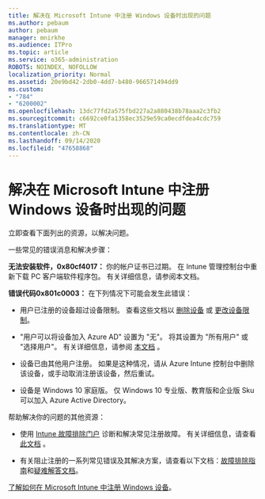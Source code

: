 ```yaml
---
title: 解决在 Microsoft Intune 中注册 Windows 设备时出现的问题
ms.author: pebaum
author: pebaum
manager: mnirkhe
ms.audience: ITPro
ms.topic: article
ms.service: o365-administration
ROBOTS: NOINDEX, NOFOLLOW
localization_priority: Normal
ms.assetid: 20e9bd42-2db0-4dd7-b480-966571494dd9
ms.custom:
- "784"
- "6200002"
ms.openlocfilehash: 13dc77fd2a575fbd227a2a880438b78aaa2c3fb2
ms.sourcegitcommit: c6692ce0fa1358ec3529e59ca0ecdfdea4cdc759
ms.translationtype: MT
ms.contentlocale: zh-CN
ms.lasthandoff: 09/14/2020
ms.locfileid: "47658868"
---
```

# <a name="troubleshoot-issues-with-enrolling-windows-devices-in-microsoft-intune"></a>解决在 Microsoft Intune 中注册 Windows 设备时出现的问题

立即查看下面列出的资源，以解决问题。
  
一些常见的错误消息和解决步骤：
  
 **无法安装软件，0x80cf4017：** 你的帐户证书已过期。 在 Intune 管理控制台中重新下载 PC 客户端软件程序包。 有关详细信息，请参阅本文档。
  
 **错误代码0x801c0003：** 在下列情况下可能会发生此错误：
  
-  用户已注册的设备超过设备限制。 查看这些文档以 [删除设备](https://docs.microsoft.com/intune/devices-wipe) 或 [更改设备限制](https://docs.microsoft.com/intune/enrollment-restrictions-set#set-device-limit-restrictions)。

-  "用户可以将设备加入 Azure AD" 设置为 "无"。 将其设置为 "所有用户" 或 "选择用户"。 有关详细信息，请参阅 [本文档](https://docs.microsoft.com/azure/active-directory/device-management-azure-portal#configure-device-settings) 。

-  设备已由其他用户注册。 如果是这种情况，请从 Azure Intune 控制台中删除该设备，或手动取消注册该设备，然后重试。

-  设备是 Windows 10 家庭版。 仅 Windows 10 专业版、教育版和企业版 Sku 可以加入 Azure Active Directory。

帮助解决你的问题的其他资源：
  
-  使用 [Intune 故障排除门户](https://devicemanagement.microsoft.com/#blade/Microsoft_Intune_DeviceSettings/TroubleshootBlade) 诊断和解决常见注册故障。 有关详细信息，请查看 [此文档](https://docs.microsoft.com/intune/help-desk-operators) 。

-  有关阻止注册的一系列常见错误及其解决方案，请查看以下文档：[故障排除指南](https://support.microsoft.com/help/4089533/troubleshooting-windows-device-enrollment-problems-in-microsoft-intune)和[疑难解答文档](https://docs.microsoft.com/intune-classic/troubleshoot/troubleshoot-device-enrollment-in-intune)。

[了解如何在 Microsoft Intune 中注册 Windows 设备](https://docs.microsoft.com/intune/windows-enroll)。
